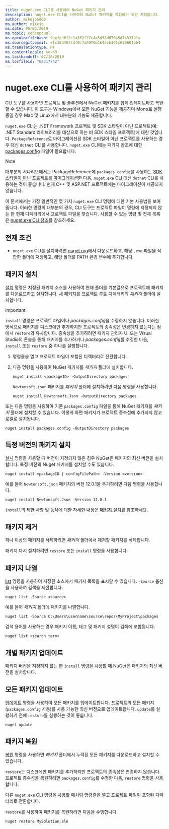 ```yaml
---
title: nuget.exe CLI를 사용하여 NuGet 패키지 관리
description: nuget.exe CLI를 사용하여 NuGet 패키지를 작업하기 위한 지침입니다.
author: mikejo5000
ms.author: mikejo
ms.date: 06/03/2019
ms.topic: conceptual
ms.openlocfilehash: 9eefed6f2c1a362f27c4a5d33d07645d743379fa
ms.sourcegitcommit: efc18d484fdf0c7a8979b564dcb191c030601bb4
ms.translationtype: HT
ms.contentlocale: ko-KR
ms.lasthandoff: 07/18/2019
ms.locfileid: "68317742"
---
```

# <a name="manage-packages-using-the-nugetexe-cli"></a>nuget.exe CLI를 사용하여 패키지 관리

CLI 도구를 사용하면 프로젝트 및 솔루션에서 NuGet 패키지를 쉽게 업데이트하고 복원할 수 있습니다. 이 도구는 Windows에서 모든 NuGet 기능을 제공하며 Mono로 실행 중일 경우 Mac 및 Linux에서 대부분의 기능도 제공합니다.

`nuget.exe` CLI는 .NET Framework 프로젝트 및 SDK 스타일이 아닌 프로젝트(예: .NET Standard 라이브러리를 대상으로 하는 비 SDK 스타일 프로젝트)에 대한 것입니다. `PackageReference`로 마이그레이션된 SDK 스타일이 아닌 프로젝트를 사용하는 경우 대신 `dotnet` CLI를 사용합니다. `nuget.exe` CLI에는 패키지 참조에 대한 [packages.config](../reference/packages-config.md) 파일이 필요합니다.

> [!NOTE]
> 대부분의 시나리오에서는 PackageReference에 `packages.config`를 사용하는 [SDK 스타일이 아닌 프로젝트를 마이그레이션](../reference/migrate-packages-config-to-package-reference.md)한 다음, `nuget.exe` CLI 대신 `dotnet` CLI를 사용하는 것이 좋습니다. 현재 C++ 및 ASP.NET 프로젝트에는 마이그레이션이 제공되지 않습니다.

이 문서에서는 가장 일반적인 몇 가지 `nuget.exe` CLI 명령에 대한 기본 사용법을 보여줍니다. 이러한 명령의 대부분의 경우, CLI 도구는 프로젝트 파일이 명령에 지정되지 않는 한 현재 디렉터리에서 프로젝트 파일을 찾습니다. 사용할 수 있는 명령 및 전체 목록은 [nuget.exe CLI 참조](../reference/nuget-exe-cli-reference.md)를 참조하세요.

## <a name="prerequisites"></a>전제 조건

- `nuget.exe` CLI를 설치하려면 [nuget.org](https://dist.nuget.org/win-x86-commandline/latest/nuget.exe)에서 다운로드하고, 해당 `.exe` 파일을 적합한 폴더에 저장하고, 해당 폴더를 PATH 환경 변수에 추가합니다.

## <a name="install-a-package"></a>패키지 설치

[설치](../reference/cli-reference/cli-ref-install.md) 명령은 지정된 패키지 소스를 사용하여 현재 폴더를 기본값으로 프로젝트에 패키지를 다운로드하고 설치합니다. 새 패키지를 프로젝트 루트 디렉터리의 *패키지* 폴더에 설치합니다.

> [!IMPORTANT]
> `install` 명령은 프로젝트 파일이나 *packages.config*을 수정하지 않습니다. 이러한 방식으로 패키지를 디스크에만 추가하지만 프로젝트의 종속성은 변경하지 않는다는 점에서 `restore`와 유사합니다. 종속성을 추가하려면 패키지 관리자 UI 또는 Visual Studio의 콘솔을 통해 패키지를 추가하거나 *packages.config*를 수정한 다음, `install` 또는 `restore` 중 하나를 실행합니다.

1. 명령줄을 열고 프로젝트 파일이 포함된 디렉터리로 전환합니다.

2. 다음 명령을 사용하여 NuGet 패키지를 *패키지* 폴더에 설치합니다.

    ```cli
    nuget install <packageID> -OutputDirectory packages
    ```

    `Newtonsoft.json` 패키지를 *패키지* 폴더에 설치하려면 다음 명령을 사용합니다.

    ```cli
    nuget install Newtonsoft.Json -OutputDirectory packages
    ```

또는 다음 명령을 사용하여 기존 `packages.config` 파일을 통해 NuGet 패키지를 *패키지* 폴더에 설치할 수 있습니다. 이렇게 하면 패키지가 프로젝트 종속성에 추가되지 않고 로컬로 설치됩니다.

```cli
nuget install packages.config -OutputDirectory packages
```

## <a name="install-a-specific-version-of-a-package"></a>특정 버전의 패키지 설치

[설치](../reference/cli-reference/cli-ref-install.md) 명령을 사용할 때 버전이 지정되지 않은 경우 NuGet은 패키지의 최신 버전을 설치합니다. 특정 버전의 Nuget 패키지를 설치할 수도 있습니다.

```cli
nuget install <packageID | configFilePath> -Version <version>
```

예를 들어 `Newtonsoft.json` 패키지의 버전 12.0.1을 추가하려면 다음 명령을 사용합니다.

```cli
nuget install Newtonsoft.Json -Version 12.0.1
```

`install`의 제한 사항 및 동작에 대한 자세한 내용은 [패키지 설치](#install-a-package)를 참조하세요.

## <a name="remove-a-package"></a>패키지 제거

하나 이상의 패키지를 삭제하려면 *패키지* 폴더에서 제거할 패키지를 삭제합니다.

패키지 다시 설치하려면 `restore` 또는 `install` 명령을 사용합니다.

## <a name="list-packages"></a>패키지 나열

[list](../reference/cli-reference/cli-ref-list.md) 명령을 사용하여 지정된 소스에서 패키지 목록을 표시할 수 있습니다. `-Source` 옵션을 사용하여 검색을 제한합니다.

```cli
nuget list -Source <source>
```

예를 들어 *패키지* 폴더에 패키지를 나열합니다.

```cli
nuget list -Source C:\Users\username\source\repos\MyProject\packages
```

검색 용어를 사용하는 경우 패키지 이름, 태그 및 패키지 설명이 검색에 포함됩니다.

```cli
nuget list <search term>
```

## <a name="update-an-individual-package"></a>개별 패키지 업데이트

패키지 버전을 지정하지 않는 한 `install` 명령을 사용할 때 NuGet은 패키지의 최신 버전을 설치합니다.

## <a name="update-all-packages"></a>모든 패키지 업데이트

[업데이트](../reference/cli-reference/cli-ref-update.md) 명령을 사용하여 모든 패키지를 업데이트합니다. 프로젝트의 모든 패키지(`packages.config` 사용)를 사용 가능한 최신 버전으로 업데이트합니다. `update`를 실행하기 전에 `restore`를 실행하는 것이 좋습니다.

```cli
nuget update
```

## <a name="restore-packages"></a>패키지 복원

[복원](../reference/cli-reference/cli-ref-restore.md) 명령을 사용하면 *패키지* 폴더에서 누락된 모든 패키지를 다운로드하고 설치할 수 있습니다.

`restore`는 디스크에만 패키지를 추가하지만 프로젝트의 종속성은 변경하지 않습니다. 프로젝트 종속성을 복원하려면 `packages.config`를 수정한 다음, `restore` 명령을 사용합니다.

다른 `nuget.exe` CLI 명령을 사용할 때처럼 명령줄을 열고 프로젝트 파일이 포함된 디렉터리로 전환합니다.

`restore`를 사용하여 패키지를 복원하려면 다음을 수행합니다.

```cli
nuget restore MySolution.sln
```